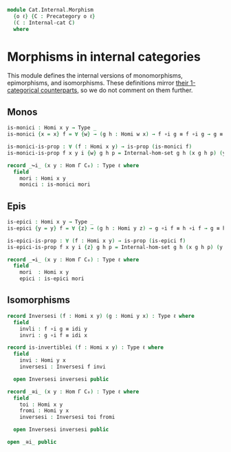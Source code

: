 <!--
```agda
open import Cat.Prelude

open import Cat.Internal.Base using (Internal-cat)

import Cat.Internal.Base
import Cat.Reasoning
import Cat.Internal.Reasoning
```
-->

```agda
module Cat.Internal.Morphism
  {o ℓ} {C : Precategory o ℓ}
  (ℂ : Internal-cat C)
  where
```

<!--
```agda
open Cat.Reasoning C
open Cat.Internal.Base C
open Cat.Internal.Reasoning ℂ

private variable
  Γ : Ob
  w x y z : Hom Γ C₀
```
-->

# Morphisms in internal categories

This module defines the internal versions of monomorphisms,
epimorphisms, and isomorphisms. These definitions mirror
[their 1-categorical counterparts], so we do not comment on them further.

[their 1-categorical counterparts]: Cat.Morphism.html

## Monos

```agda
is-monici : Homi x y → Type _
is-monici {x = x} f = ∀ {w} → (g h : Homi w x) → f ∘i g ≡ f ∘i g → g ≡ h

is-monici-is-prop : ∀ (f : Homi x y) → is-prop (is-monici f)
is-monici-is-prop f x y i {w} g h p = Internal-hom-set g h (x g h p) (y g h p) i

record _↪i_ (x y : Hom Γ C₀) : Type ℓ where
  field
    mori : Homi x y
    monici : is-monici mori
```

## Epis

```agda
is-epici : Homi x y → Type _
is-epici {y = y} f = ∀ {z} → (g h : Homi y z) → g ∘i f ≡ h ∘i f → g ≡ h

is-epici-is-prop : ∀ (f : Homi x y) → is-prop (is-epici f)
is-epici-is-prop f x y i {z} g h p = Internal-hom-set g h (x g h p) (y g h p) i

record _↠i_ (x y : Hom Γ C₀) : Type ℓ where
  field
    mori  : Homi x y
    epici : is-epici mori
```

## Isomorphisms

```agda
record Inversesi (f : Homi x y) (g : Homi y x) : Type ℓ where
  field
    invli : f ∘i g ≡ idi y
    invri : g ∘i f ≡ idi x

record is-invertiblei (f : Homi x y) : Type ℓ where
  field
    invi : Homi y x
    inversesi : Inversesi f invi

  open Inversesi inversesi public

record _≅i_ (x y : Hom Γ C₀) : Type ℓ where
  field
    toi : Homi x y
    fromi : Homi y x
    inversesi : Inversesi toi fromi

  open Inversesi inversesi public

open _≅i_ public
```
